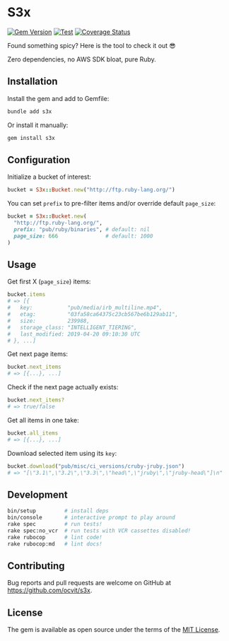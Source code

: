 # S3x

[![Gem Version](https://badge.fury.io/rb/s3x.svg)](https://badge.fury.io/rb/s3x)
[![Test](https://github.com/ocvit/s3x/workflows/Test/badge.svg)](https://github.com/ocvit/s3x/actions)
[![Coverage Status](https://coveralls.io/repos/github/ocvit/s3x/badge.svg?branch=main)](https://coveralls.io/github/ocvit/s3x?branch=main)

Found something spicy? Here is the tool to check it out 😎

Zero dependencies, no AWS SDK bloat, pure Ruby.

## Installation

Install the gem and add to Gemfile:

```sh
bundle add s3x
```

Or install it manually:

```sh
gem install s3x
```

## Configuration

Initialize a bucket of interest:

```ruby
bucket = S3x::Bucket.new("http://ftp.ruby-lang.org/")
```

You can set `prefix` to pre-filter items and/or override default `page_size`:

```ruby
bucket = S3x::Bucket.new(
  "http://ftp.ruby-lang.org/",
  prefix: "pub/ruby/binaries", # default: nil
  page_size: 666               # default: 1000
)
```

## Usage

Get first X (`page_size`) items:

```ruby
bucket.items
# => [{
#   key:           "pub/media/irb_multiline.mp4",
#   etag:          "03fa58ca64375c23cb567be6b129ab11",
#   size:          239988,
#   storage_class: "INTELLIGENT_TIERING",
#   last_modified: 2019-04-20 09:10:30 UTC
# }, ...]
```

Get next page items:

```ruby
bucket.next_items
# => [{...}, ...]
```

Check if the next page actually exists:

```ruby
bucket.next_items?
# => true/false
```

Get all items in one take:

```ruby
bucket.all_items
# => [{...}, ...]
```

Download selected item using its `key`:

```ruby
bucket.download("pub/misc/ci_versions/cruby-jruby.json")
# => "[\"3.1\",\"3.2\",\"3.3\",\"head\",\"jruby\",\"jruby-head\"]\n"
```

## Development

```sh
bin/setup         # install deps
bin/console       # interactive prompt to play around
rake spec         # run tests!
rake spec:no_vcr  # run tests with VCR cassettes disabled!
rake rubocop      # lint code!
rake rubocop:md   # lint docs!
```

## Contributing

Bug reports and pull requests are welcome on GitHub at https://github.com/ocvit/s3x.

## License

The gem is available as open source under the terms of the [MIT License](https://opensource.org/licenses/MIT).
